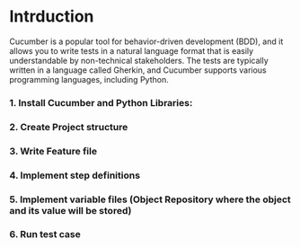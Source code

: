 # Intrduction
Cucumber is a popular tool for behavior-driven development (BDD), and it allows you to write tests in a natural language format that is easily understandable by non-technical stakeholders. The tests are typically written in a language called Gherkin, and Cucumber supports various programming languages, including Python.   
### 1. Install Cucumber and Python Libraries:
### 2. Create Project structure
### 3. Write Feature file
### 4. Implement step definitions
### 5. Implement variable files (Object Repository where the object and its value will be stored)
### 6. Run test case
